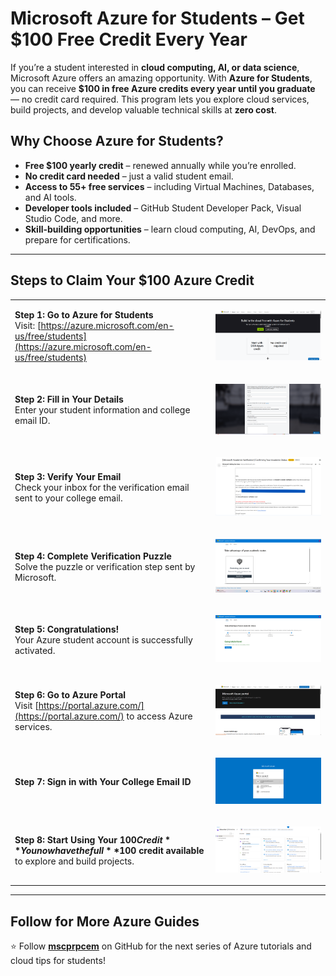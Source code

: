 # Microsoft Azure for Students – Get $100 Free Credit Every Year

If you’re a student interested in **cloud computing, AI, or data science**, Microsoft Azure offers an amazing opportunity. With **Azure for Students**, you can receive **$100 in free Azure credits every year until you graduate** — no credit card required. This program lets you explore cloud services, build projects, and develop valuable technical skills at **zero cost**.

## Why Choose Azure for Students?

- **Free $100 yearly credit** – renewed annually while you’re enrolled.  
- **No credit card needed** – just a valid student email.  
- **Access to 55+ free services** – including Virtual Machines, Databases, and AI tools.  
- **Developer tools included** – GitHub Student Developer Pack, Visual Studio Code, and more.  
- **Skill-building opportunities** – learn cloud computing, AI, DevOps, and prepare for certifications.  

---

## Steps to Claim Your $100 Azure Credit

<table>
<tr>
<td>

**Step 1: Go to Azure for Students**  
Visit: [https://azure.microsoft.com/en-us/free/students](https://azure.microsoft.com/en-us/free/students)

</td>
<td>

![Step 1](./Media/1.png)

</td>
</tr>

<tr>
<td>

**Step 2: Fill in Your Details**  
Enter your student information and college email ID.

</td>
<td>

![Step 2](./Media/2.png)

</td>
</tr>

<tr>
<td>

**Step 3: Verify Your Email**  
Check your inbox for the verification email sent to your college email.

</td>
<td>

![Step 3](./Media/4.png)

</td>
</tr>

<tr>
<td>

**Step 4: Complete Verification Puzzle**  
Solve the puzzle or verification step sent by Microsoft.

</td>
<td>

![Step 4](./Media/3.png)

</td>
</tr>

<tr>
<td>

**Step 5: Congratulations!**  
Your Azure student account is successfully activated.

</td>
<td>

![Step 5](./Media/5.png)

</td>
</tr>

<tr>
<td>

**Step 6: Go to Azure Portal**  
Visit [https://portal.azure.com/](https://portal.azure.com/) to access Azure services.

</td>
<td>

![Step 6](./Media/6.png)

</td>
</tr>

<tr>
<td>

**Step 7: Sign in with Your College Email ID**  

</td>
<td>

![Step 7](./Media/7.png)

</td>
</tr>

<tr>
<td>

**Step 8: Start Using Your $100 Credit**  
You now have the full **$100 credit available** to explore and build projects.

</td>
<td>



![Step 8](./Media/8.png)

</td>
</tr>
</table>

---

## Follow for More Azure Guides

⭐ Follow [**mscprpcem**](https://github.com/mscprpcem) on GitHub for the next series of Azure tutorials and cloud tips for students!

